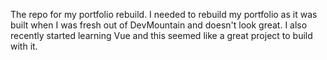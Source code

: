 The repo for my portfolio rebuild. I needed to rebuild my portfolio as it was built when I was fresh out of DevMountain and doesn't look great. I also recently started learning Vue and this seemed like a great project to build with it.
